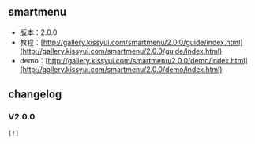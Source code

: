 ## smartmenu

* 版本：2.0.0
* 教程：[http://gallery.kissyui.com/smartmenu/2.0.0/guide/index.html](http://gallery.kissyui.com/smartmenu/2.0.0/guide/index.html)
* demo：[http://gallery.kissyui.com/smartmenu/2.0.0/demo/index.html](http://gallery.kissyui.com/smartmenu/2.0.0/demo/index.html)

## changelog

### V2.0.0

    [!]


